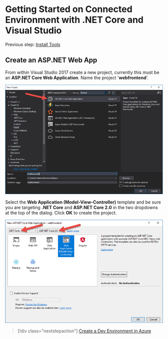 # Getting Started on Connected Environment with .NET Core and Visual Studio

Previous step: [Install Tools](get-started-netcore-visualstudio-01.md)

## Create an ASP.NET Web App
From within Visual Studio 2017 create a new project, currently this must be an **ASP.NET Core Web Application**. Name the project '**webfrontend**'.

![](images/NewProjectDialog1.png)

Select the **Web Application (Model-View-Controller)** template and be sure you are targeting **.NET Core** and **ASP.NET Core 2.0** in the two dropdowns at the top of the dialog. Click **OK** to create the project.

![](images/NewProjectDialog2.png)

> [!div class="nextstepaction"]
> [Create a Dev Environment in Azure](get-started-netcore-visualstudio-03.md)